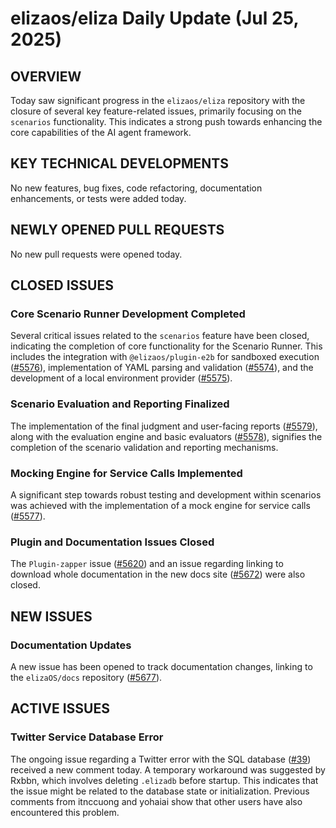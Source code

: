 # elizaos/eliza Daily Update (Jul 25, 2025)
## OVERVIEW 
Today saw significant progress in the `elizaos/eliza` repository with the closure of several key feature-related issues, primarily focusing on the `scenarios` functionality. This indicates a strong push towards enhancing the core capabilities of the AI agent framework.

## KEY TECHNICAL DEVELOPMENTS

No new features, bug fixes, code refactoring, documentation enhancements, or tests were added today.

## NEWLY OPENED PULL REQUESTS
No new pull requests were opened today.

## CLOSED ISSUES

### Core Scenario Runner Development Completed
Several critical issues related to the `scenarios` feature have been closed, indicating the completion of core functionality for the Scenario Runner. This includes the integration with `@elizaos/plugin-e2b` for sandboxed execution ([#5576](https://github.com/elizaos/eliza/issues/5576)), implementation of YAML parsing and validation ([#5574](https://github.com/elizaos/eliza/issues/5574)), and the development of a local environment provider ([#5575](https://github.com/elizaos/eliza/issues/5575)).

### Scenario Evaluation and Reporting Finalized
The implementation of the final judgment and user-facing reports ([#5579](https://github.com/elizaos/eliza/issues/5579)), along with the evaluation engine and basic evaluators ([#5578](https://github.com/elizaos/eliza/issues/5578)), signifies the completion of the scenario validation and reporting mechanisms.

### Mocking Engine for Service Calls Implemented
A significant step towards robust testing and development within scenarios was achieved with the implementation of a mock engine for service calls ([#5577](https://github.com/elizaos/eliza/issues/5577)).

### Plugin and Documentation Issues Closed
The `Plugin-zapper` issue ([#5620](https://github.com/elizaos/eliza/issues/5620)) and an issue regarding linking to download whole documentation in the new docs site ([#5672](https://github.com/elizaos/eliza/issues/5672)) were also closed.

## NEW ISSUES

### Documentation Updates
A new issue has been opened to track documentation changes, linking to the `elizaOS/docs` repository ([#5677](https://github.com/elizaos/eliza/issues/5677)).

## ACTIVE ISSUES

### Twitter Service Database Error
The ongoing issue regarding a Twitter error with the SQL database ([#39](https://github.com/elizaos/eliza/issues/39)) received a new comment today. A temporary workaround was suggested by Rxbbn, which involves deleting `.elizadb` before startup. This indicates that the issue might be related to the database state or initialization. Previous comments from itnccuong and yohaiai show that other users have also encountered this problem.